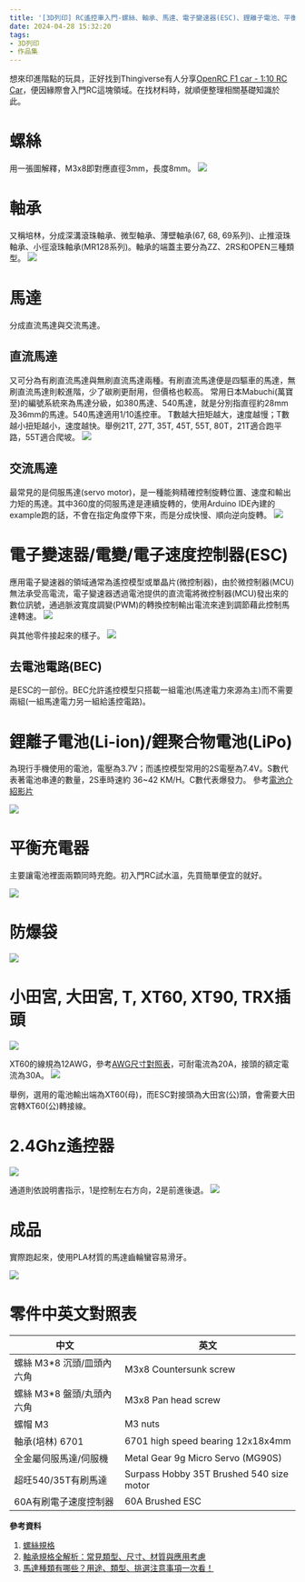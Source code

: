 ```yaml
---
title: '[3D列印] RC遙控車入門-螺絲、軸承、馬達、電子變速器(ESC)、鋰離子電池、平衡充電器、插頭、2.4Ghz遙控器'
date: 2024-04-28 15:32:20
tags:
- 3D列印
- 作品集
---
```


想來印進階點的玩具，正好找到Thingiverse有人分享[OpenRC F1 car - 1:10 RC Car](https://www.thingiverse.com/thing:1193309)，便因緣際會入門RC這塊領域。在找材料時，就順便整理相關基礎知識於此。
<!--more-->

# 螺絲

用一張圖解釋，M3x8即對應直徑3mm，長度8mm。
![](/assets/m3.png)

# 軸承

又稱培林，分成深溝滾珠軸承、微型軸承、薄壁軸承(67, 68, 69系列)、止推滾珠軸承、小徑滾珠軸承(MR128系列)。軸承的端蓋主要分為ZZ、2RS和OPEN三種類型。
![](/assets/bearing.png)

# 馬達

分成直流馬達與交流馬達。

## 直流馬達

又可分為有刷直流馬達與無刷直流馬達兩種。有刷直流馬達便是四驅車的馬達，無刷直流馬達則較進階，少了碳刷更耐用，但價格也較高。
常用日本Mabuchi(萬寶至)的編號系統來為馬達分級，如380馬達、540馬達，就是分別指直徑約28mm及36mm的馬達。540馬達適用1/10遙控車。
T數越大扭矩越大，速度越慢；T數越小扭矩越小，速度越快。舉例21T, 27T, 35T, 45T, 55T, 80T，21T適合跑平路，55T適合爬坡。
![](/assets/motor.png)

## 交流馬達

最常見的是伺服馬達(servo motor)，是一種能夠精確控制旋轉位置、速度和輸出力矩的馬達。其中360度的伺服馬達是連續旋轉的，使用Arduino IDE內建的example跑的話，不會在指定角度停下來，而是分成快慢、順向逆向旋轉。
![](/assets/servo.png)

# 電子變速器/電變/電子速度控制器(ESC)

應用電子變速器的領域通常為遙控模型或單晶片(微控制器)，由於微控制器(MCU)無法承受高電流，電子變速器透過電池提供的直流電將微控制器(MCU)發出來的數位訊號，通過脈波寬度調變(PWM)的轉換控制輸出電流來達到調節藉此控制馬達轉速。
![](/assets/esc.png)

與其他零件接起來的樣子。
![](/assets/esc_2.png)

## 去電池電路(BEC)

是ESC的一部份。BEC允許遙控模型只搭載一組電池(馬達電力來源為主)而不需要兩組(一組馬達電力另一組給遙控電路)。

# 鋰離子電池(Li-ion)/鋰聚合物電池(LiPo) 

為現行手機使用的電池，電壓為3.7V；而遙控模型常用的2S電壓為7.4V。S數代表著電池串連的數量，2S車時速約 36~42 KM/H。C數代表爆發力。
參考[電池介紹影片](https://youtu.be/FhCqE8k54fE)

![](/assets/18650_2S.png)

# 平衡充電器

主要讓電池裡面兩顆同時充飽。初入門RC試水溫，先買簡單便宜的就好。

![](/assets/adapter.png)

# 防爆袋

![](/assets/battery_bag.png)

# 小田宮, 大田宮, T, XT60, XT90, TRX插頭

![](/assets/wire.png)

XT60的線規為12AWG，參考[AWG尺寸對照表](https://zh.wikipedia.org/zh-tw/美国线规#AWG尺寸对照表)，可耐電流為20A，接頭的額定電流為30A。
![](/assets/xt60.jpg)

舉例，選用的電池輸出端為XT60(母)，而ESC對接頭為大田宮(公)頭，會需要大田宮轉XT60(公)轉接線。

# 2.4Ghz遙控器

![](/assets/remote_control.png)

通道則依說明書指示，1是控制左右方向，2是前進後退。
![](/assets/remote_control_2.png)

# 成品

實際跑起來，使用PLA材質的馬達齒輪蠻容易滑牙。

![](/assets/rc_final.png)

# 零件中英文對照表

|中文                   |英文                   |
|-----------------------|----------------------|
|螺絲 M3*8 沉頭/皿頭內六角|M3x8 Countersunk screw|
|螺絲 M3*8 盤頭/丸頭內六角|M3x8 Pan head screw   |
|螺帽 M3                 |M3 nuts               |
|軸承(培林) 6701         |6701 high speed bearing 12x18x4mm|
|全金屬伺服馬達/伺服機    |Metal Gear 9g Micro Servo (MG90S)|
|超旺540/35T有刷馬達     |Surpass Hobby 35T Brushed 540 size motor|
|60A有刷電子速度控制器    |60A Brushed ESC       |

**參考資料**
1. [螺絲規格](https://screwtechbuy.com/collections/%E8%9E%BA%E7%B5%B2-f%E9%A0%AD)
2. [軸承規格全解析：常見類型、尺寸、材質與應用考慮](https://iskbearing.com.tw/news/knowledge/introduction-to-bearing-specifications)
3. [馬達種類有哪些？用途、類型、挑選注意事項一次看！](https://www.sesamemotor.com/blog_detail/motor-select-tips)